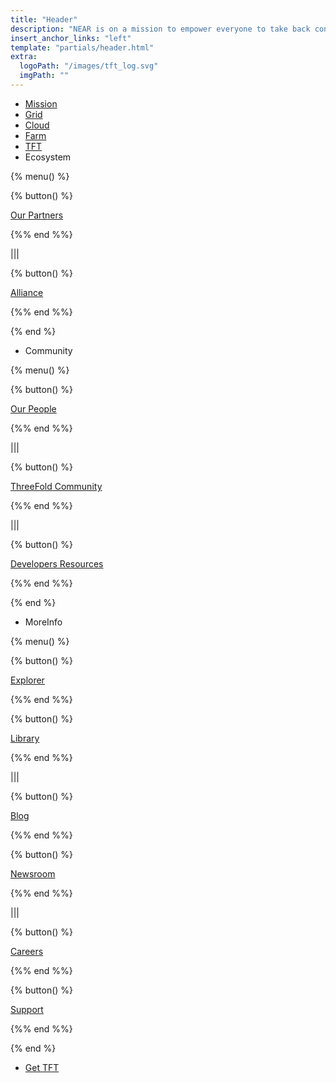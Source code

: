 ```yaml
---
title: "Header"
description: "NEAR is on a mission to empower everyone to take back control of their money, their data, and their identity. Join us."
insert_anchor_links: "left"
template: "partials/header.html"
extra:
  logoPath: "/images/tft_log.svg"
  imgPath: ""
---
```


<!-- - Learn

{% menu() %}

##### PURPOSE

{% button() %}

###### [The Internot](/apage)

Whats wrong with the [internet](/apage)

{%% end %%}

{% button() %}

###### Our Internet

Vision for the new internet

{%% end %%}

|||

##### ECOSYSTEM

{% button() %}

###### OurWorld DAO

Be a part of governance

{%% end %%}

{% button() %}

###### Communities

Explore communities in OurWorld

{%% end %%}

{% button() %}

###### DAOs

Decentralized autonomous organizations

{%% end %%}

|||

##### APPLICATIONS

{% button() %}

###### DAPPs

Decentralized applications

{%% end %%}

{% button() %}

###### Projects

Projects in OurWorld

{%% end %%}

|||

##### FEATURED

{% button() %}

###### OurWorld is Live

Be a part of the new internet

{%% end %%}

{% end %} -->

<!-- - [Join us]("/join-us") -->
- [Mission]("/mission")
- [Grid]("/grid")
- [Cloud]("/cloud")
- [Farm]("/farm")
- [TFT]("/tft")
- Ecosystem

{% menu() %}

{% button() %}


[Our Partners](/partners)

{%% end %%}

|||

{% button() %}


[Alliance](https://consciousinternet.org/)

{%% end %%}

{% end %}
- Community

{% menu() %}

{% button() %}


[Our People](/people)

{%% end %%}

|||

{% button() %}


[ThreeFold Community](/community)

{%% end %%}

|||

{% button() %}


[Developers Resources](/developer)

{%% end %%}

{% end %}

- MoreInfo

{% menu() %}

{% button() %}

[Explorer](https://explorer.threefold.io/all)

{%% end %%}


{% button() %}

[Library](https://library.threefold.me/info/threefold#/)

{%% end %%}

|||

{% button() %}

[Blog](/blog)

{%% end %%}

{% button() %}

[Newsroom](/newsroom)

{%% end %%}

|||

{% button() %}

[Careers](/careers)

{%% end %%}

{% button() %}

[Support](/support)

{%% end %%}


{% end %}

- [Get TFT]("https://gettft.com/gettft/")


